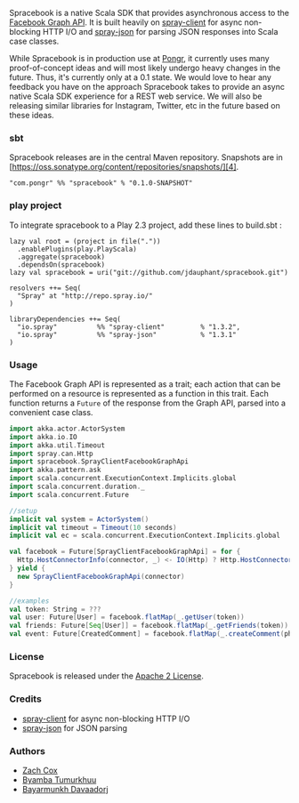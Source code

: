 Spracebook is a native Scala SDK that provides asynchronous access to the [Facebook Graph API][1]. It is built heavily on [spray-client][2] for async non-blocking HTTP I/O and [spray-json][3] for parsing JSON responses into Scala case classes.

While Spracebook is in production use at [Pongr][9], it currently uses many proof-of-concept ideas and will most likely undergo heavy changes in the future. Thus, it's currently only at a 0.1 state. We would love to hear any feedback you have on the approach Spracebook takes to provide an async native Scala SDK experience for a REST web service. We will also be releasing similar libraries for Instagram, Twitter, etc in the future based on these ideas.

### sbt

Spracebook releases are in the central Maven repository. Snapshots are in [https://oss.sonatype.org/content/repositories/snapshots/][4].

```
"com.pongr" %% "spracebook" % "0.1.0-SNAPSHOT"
```

### play project

To integrate spracebook to a Play 2.3 project, add these lines to build.sbt : 

```
lazy val root = (project in file("."))
  .enablePlugins(play.PlayScala)
  .aggregate(spracebook)
  .dependsOn(spracebook)
lazy val spracebook = uri("git://github.com/jdauphant/spracebook.git")

resolvers ++= Seq(
  "Spray" at "http://repo.spray.io/"
)

libraryDependencies ++= Seq(
  "io.spray"          %% "spray-client"         % "1.3.2",
  "io.spray"          %% "spray-json"           % "1.3.1"
)
```

### Usage

The Facebook Graph API is represented as a trait; each action that can be performed on a resource is represented as a function in this trait. Each function returns a `Future` of the response from the Graph API, parsed into a convenient case class.

``` scala
import akka.actor.ActorSystem
import akka.io.IO
import akka.util.Timeout
import spray.can.Http
import spracebook.SprayClientFacebookGraphApi
import akka.pattern.ask
import scala.concurrent.ExecutionContext.Implicits.global
import scala.concurrent.duration._
import scala.concurrent.Future

//setup
implicit val system = ActorSystem()
implicit val timeout = Timeout(10 seconds)
implicit val ec = scala.concurrent.ExecutionContext.Implicits.global

val facebook = Future[SprayClientFacebookGraphApi] = for {
  Http.HostConnectorInfo(connector, _) <- IO(Http) ? Http.HostConnectorSetup("graph.facebook.com", 443, true)
} yield {
  new SprayClientFacebookGraphApi(connector)
}

//examples
val token: String = ???
val user: Future[User] = facebook.flatMap(_.getUser(token))
val friends: Future[Seq[User]] = facebook.flatMap(_.getFriends(token))
val event: Future[CreatedComment] = facebook.flatMap(_.createComment(photoId, "That is totally rad!", token))
```

### License

Spracebook is released under the [Apache 2 License][5].

### Credits

* [spray-client][2] for async non-blocking HTTP I/O
* [spray-json][3] for JSON parsing

### Authors

* [Zach Cox][6]
* [Byamba Tumurkhuu][7]
* [Bayarmunkh Davaadorj][8]

[1]: https://developers.facebook.com/docs/reference/api/
[2]: http://spray.io/documentation/1.0-M8.1/spray-client/
[3]: https://github.com/spray/spray-json
[4]: https://oss.sonatype.org/content/repositories/snapshots/
[5]: http://www.apache.org/licenses/LICENSE-2.0.txt
[6]: https://github.com/zcox
[7]: https://github.com/pcetsogtoo
[8]: https://github.com/bayarmunkh
[9]: http://pongr.com
